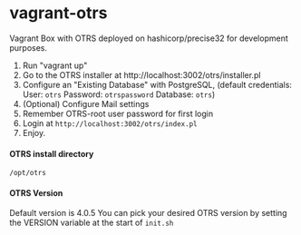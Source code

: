 vagrant-otrs
============

Vagrant Box with OTRS deployed on hashicorp/precise32 for development purposes.

1. Run "vagrant up"
2. Go to the OTRS installer at http://localhost:3002/otrs/installer.pl
3. Configure an "Existing Database" with PostgreSQL, (default credentials: User: `otrs` Password: `otrspassword`
Database: `otrs`)
4. (Optional) Configure Mail settings
5. Remember OTRS-root user password for first login
6. Login at `http://localhost:3002/otrs/index.pl`
7. Enjoy. 

#### OTRS install directory
```
/opt/otrs
```

#### OTRS Version
Default version is 4.0.5
You can pick your desired OTRS version by setting the VERSION variable at the start of ```init.sh```

